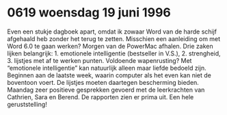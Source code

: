 # 0619 woensdag 19 juni 1996
Even een stukje dagboek apart, omdat ik zowaar Word van de harde schijf afgehaald heb zonder het terug te zetten. Misschien een aanleiding om met Word 6.0 te gaan werken? Morgen van de PowerMac afhalen. Drie zaken lijken belangrijk: 1. emotionele intelligentie (bestseller in V.S.), 2. strengheid, 3. lijstjes met af te werken punten. Voldoende wapenrusting? Met “emotionele intelligentie” kan natuurlijk alleen maar liefde bedoeld zijn. Beginnen aan de laatste week, waarin computer als het even kan niet de boventoon voert. De lijstjes moeten daartegen bescherming bieden. 
Maandag zeer positieve gesprekken gevoerd met de leerkrachten van Cathrien, Sara en Berend. De rapporten zien er prima uit. Een hele geruststelling!
